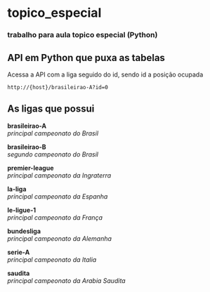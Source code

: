 # topico_especial
### trabalho para aula topico especial (Python)

## API em Python que puxa as tabelas
Acessa a API com a liga seguido do id, sendo id a posição ocupada

`
http://{host}/brasileirao-A?id=0
`

## As ligas que possui
**brasileirao-A**  
_principal campeonato do Brasil_

**brasileirao-B**  
_segundo campeonato do Brasil_

**premier-league**  
_principal campeonato da Ingraterra_

**la-liga**  
_principal campeonato da Espanha_

**le-ligue-1**  
_principal campeonato da França_

**bundesliga**  
_principal campeonato da Alemanha_

**serie-A**  
_principal campeonato da Italia_

**saudita**  
_principal campeonato da Arabia Saudita_
